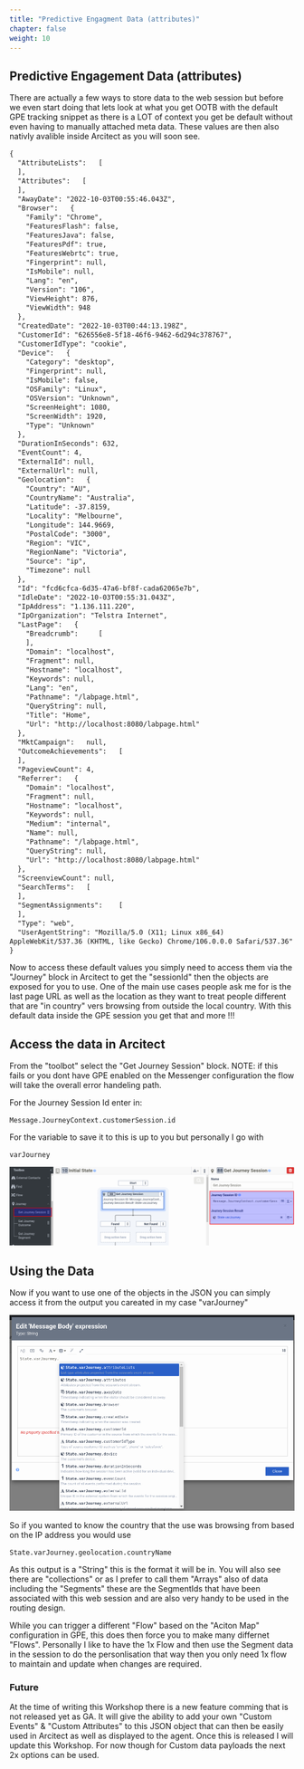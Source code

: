 ```yaml
---
title: "Predictive Engagment Data (attributes)"
chapter: false
weight: 10
---
```


## Predictive Engagement Data (attributes)

There are actually a few ways to store data to the web session but before we even start doing that lets look at what you get OOTB with the default GPE tracking snippet as there is a LOT of context you get be default without even having to manually attached meta data. These values are then also nativly avalible inside Arcitect as you will soon see.

```
{
  "AttributeLists":   [
  ],
  "Attributes":   [
  ],
  "AwayDate": "2022-10-03T00:55:46.043Z",
  "Browser":   {
    "Family": "Chrome",
    "FeaturesFlash": false,
    "FeaturesJava": false,
    "FeaturesPdf": true,
    "FeaturesWebrtc": true,
    "Fingerprint": null,
    "IsMobile": null,
    "Lang": "en",
    "Version": "106",
    "ViewHeight": 876,
    "ViewWidth": 948
  },
  "CreatedDate": "2022-10-03T00:44:13.198Z",
  "CustomerId": "626556e8-5f18-46f6-9462-6d294c378767",
  "CustomerIdType": "cookie",
  "Device":   {
    "Category": "desktop",
    "Fingerprint": null,
    "IsMobile": false,
    "OSFamily": "Linux",
    "OSVersion": "Unknown",
    "ScreenHeight": 1080,
    "ScreenWidth": 1920,
    "Type": "Unknown"
  },
  "DurationInSeconds": 632,
  "EventCount": 4,
  "ExternalId": null,
  "ExternalUrl": null,
  "Geolocation":   {
    "Country": "AU",
    "CountryName": "Australia",
    "Latitude": -37.8159,
    "Locality": "Melbourne",
    "Longitude": 144.9669,
    "PostalCode": "3000",
    "Region": "VIC",
    "RegionName": "Victoria",
    "Source": "ip",
    "Timezone": null
  },
  "Id": "fcd6cfca-6d35-47a6-bf8f-cada62065e7b",
  "IdleDate": "2022-10-03T00:55:31.043Z",
  "IpAddress": "1.136.111.220",
  "IpOrganization": "Telstra Internet",
  "LastPage":   {
    "Breadcrumb":     [
    ],
    "Domain": "localhost",
    "Fragment": null,
    "Hostname": "localhost",
    "Keywords": null,
    "Lang": "en",
    "Pathname": "/labpage.html",
    "QueryString": null,
    "Title": "Home",
    "Url": "http://localhost:8080/labpage.html"
  },
  "MktCampaign":   null,
  "OutcomeAchievements":   [
  ],
  "PageviewCount": 4,
  "Referrer":   {
    "Domain": "localhost",
    "Fragment": null,
    "Hostname": "localhost",
    "Keywords": null,
    "Medium": "internal",
    "Name": null,
    "Pathname": "/labpage.html",
    "QueryString": null,
    "Url": "http://localhost:8080/labpage.html"
  },
  "ScreenviewCount": null,
  "SearchTerms":   [
  ],
  "SegmentAssignments":    [
  ],
  "Type": "web",
  "UserAgentString": "Mozilla/5.0 (X11; Linux x86_64) AppleWebKit/537.36 (KHTML, like Gecko) Chrome/106.0.0.0 Safari/537.36"
}
```

Now to access these default values you simply need to access them via the "Journey" block in Arcitect to get the "sessionId" then the objects are exposed for you to use. One of the main use cases people ask me for is the last page URL as well as the location as they want to treat people different that are "in country" vers browsing from outside the local country. With this default data inside the GPE session you get that and more !!!

## Access the data in Arcitect

From the "toolbot" select the "Get Journey Session" block. NOTE: if this fails or you dont have GPE enabled on the Messenger configuration the flow will take the overall error handeling path.

For the Journey Session Id enter in:

    Message.JourneyContext.customerSession.id

For the variable to save it to this is up to you but personally I go with 

    varJourney

![](./journeyData.png?raw=true)

## Using the Data

Now if you want to use one of the objects in the JSON you can simply access it from the output you careated in my case "varJourney"

![](./varJourney.png?raw=true)

So if you wanted to know the country that the use was browsing from based on the IP address you would use

    State.varJourney.geolocation.countryName

As this output is a "String" this is the format it will be in. You will also see there are "collections" or as I prefer to call them "Arrays" also of data including the "Segments" these are the SegmentIds that have been associated with this web session and are also very handy to be used in the routing design.

While you can trigger a different "Flow" based on the "Aciton Map" configuration in GPE, this does then force you to make many differnet "Flows". Personally I like to have the 1x Flow and then use the Segment data in the session to do the personlisation that way then you only need 1x flow to maintain and update when changes are required.

### Future

At the time of writing this Workshop there is a new feature comming that is not released yet as GA. It will give the ability to add your own "Custom Events" & "Custom Attributes" to this JSON object that can then be easily used in Arcitect as well as displayed to the agent. Once this is released I will update this Workshop. For now though for Custom data payloads the next 2x options can be used.